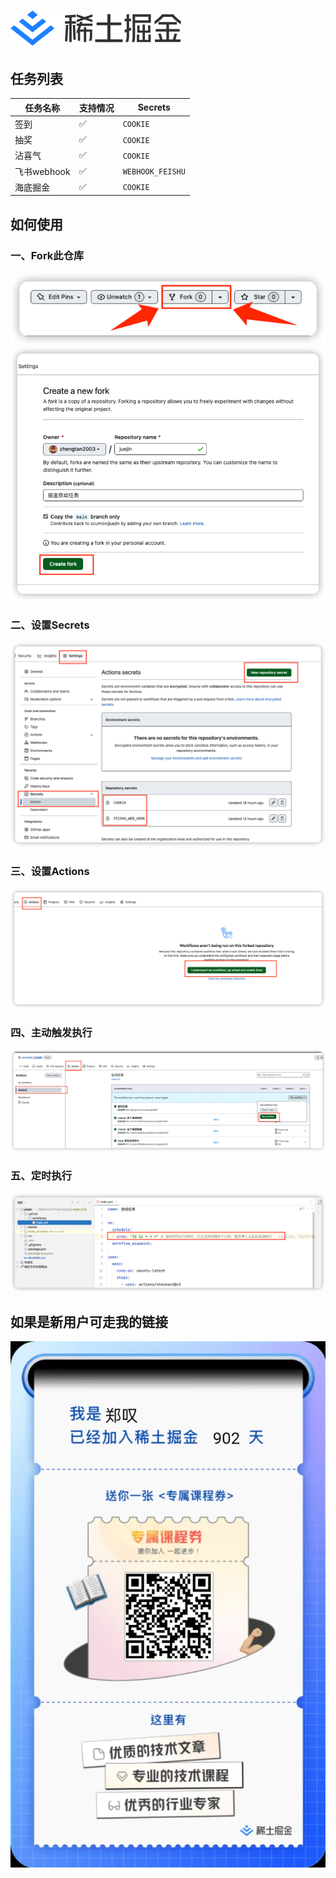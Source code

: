 # ![img.png](assets/logo.svg)

## 任务列表
| 任务名称      | 支持情况 | Secrets          |
|-----------|------|------------------|
| 签到        | ✅    | `COOKIE`         |
| 抽奖        | ✅    | `COOKIE`         |
| 沾喜气       | ✅    | `COOKIE`         |
| 飞书webhook | ✅    | `WEBHOOK_FEISHU` |
| 海底掘金      | ✅    | `COOKIE`         |

## 如何使用
### 一、Fork此仓库
![img.png](assets/img.png)
![img.png](assets/img_2.png)
### 二、设置Secrets
![img.png](assets/img_1.png)
### 三、设置Actions
![img.png](assets/img_3.png)
### 四、主动触发执行
![img.png](assets/img_4.png)
### 五、定时执行
![img.png](assets/img_5.png)

## 如果是新用户可走我的链接
![img.png](assets/img_6.png)


